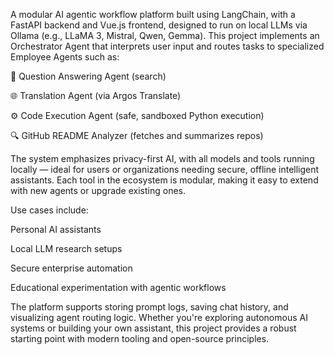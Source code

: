A modular AI agentic workflow platform built using LangChain, with a FastAPI backend and Vue.js frontend, designed to run on local LLMs via Ollama (e.g., LLaMA 3, Mistral, Qwen, Gemma). This project implements an Orchestrator Agent that interprets user input and routes tasks to specialized Employee Agents such as:

🧠 Question Answering Agent (search)

🌐 Translation Agent (via Argos Translate)

⚙️ Code Execution Agent (safe, sandboxed Python execution)

🔍 GitHub README Analyzer (fetches and summarizes repos)

The system emphasizes privacy-first AI, with all models and tools running locally — ideal for users or organizations needing secure, offline intelligent assistants. Each tool in the ecosystem is modular, making it easy to extend with new agents or upgrade existing ones.

Use cases include:

Personal AI assistants

Local LLM research setups

Secure enterprise automation

Educational experimentation with agentic workflows

The platform supports storing prompt logs, saving chat history, and visualizing agent routing logic. Whether you're exploring autonomous AI systems or building your own assistant, this project provides a robust starting point with modern tooling and open-source principles.
